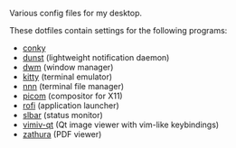 Various config files for my desktop.

These dotfiles contain settings for the following programs:
- [conky](https://github.com/brndnmtthws/conky)
- [dunst](https://dunst-project.org/) (lightweight notification daemon)
- [dwm](https://dwm.suckless.org/) (window manager)
- [kitty](https://sw.kovidgoyal.net/kitty/) (terminal emulator)
- [nnn](https://github.com/jarun/nnn) (terminal file manager)
- [picom](https://github.com/yshui/picom) (compositor for X11)  
- [rofi](https://github.com/DaveDavenport/rofi/) (application launcher)
- [slbar](https://github.com/Rentib/slbar) (status monitor)  
- [vimiv-qt](https://karlch.github.io/vimiv-qt/) (Qt image viewer with vim-like keybindings)
- [zathura](https://pwmt.org/projects/zathura/) (PDF viewer)
